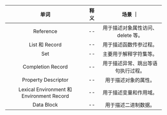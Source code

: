 |  单词   | 释义  | 场景  ｜
|  :---:  | :---:  | :---:  |
| Reference  | -- | 用于描述对象属性访问、delete 等。|
| List 和 Record  | -- | 用于描述函数传参过程。|
| Set | -- | 主要用于解释字符集等。|
| Completion Record | -- | 用于描述异常、跳出等语句执行过程。|
| Property Descriptor | -- | 用于描述对象的属性。|
| Lexical Environment 和 Environment Record | -- | 用于描述变量和作用域。|
| Data Block | -- | 用于描述二进制数据。|